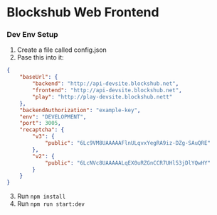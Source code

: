 # Blockshub Web Frontend

### Dev Env Setup
1. Create a file called config.json
2. Pase this into it:
```json
{
    "baseUrl": {
        "backend": "http://api-devsite.blockshub.net",
        "frontend": "http://api-devsite.blockshub.net",
        "play": "http://play-devsite.blockshub.nett"
    },
    "backendAuthorization": "example-key",
    "env": "DEVELOPMENT",
    "port": 3005,
    "recaptcha": {
        "v3": {
            "public": "6Lc9VM8UAAAAAFlnULqvxYegRA9iz-DZg-SAuQRE"
        },
        "v2": {
            "public": "6LcNVc8UAAAAALqEX0uRZGnCCR7UHl53jDlYQwHY"
        }
    }
}
```
3. Run `npm install`
4. Run `npm run start:dev`